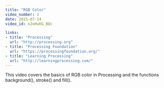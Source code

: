 ```yaml
---
title: "RGB Color"
video_number: 2
date: 2015-07-14
video_id: n2oHuKG_BQc

links:
- title: "Processing"
  url: "http://processing.org"
- title: "Processing Foundation"
  url: "https://processingfoundation.org/"
- title: "Learning Processing"
  url: "http://learningprocessing.com/"
---
```


This video covers the basics of RGB color in Processing and the functions background(), stroke() and fill().
